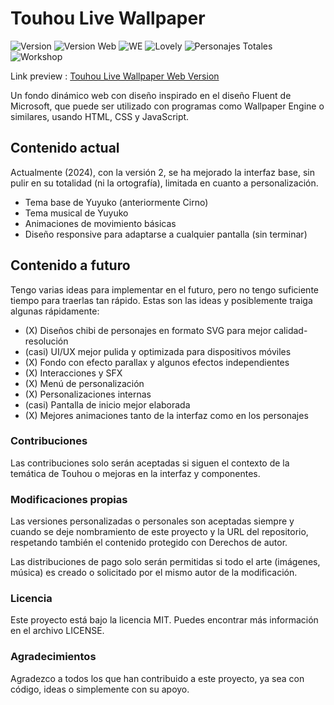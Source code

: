 # Touhou Live Wallpaper

![Version](https://img.shields.io/badge/TLW-2.0-green) ![Version Web](https://img.shields.io/badge/TLWWeb-2.1-green) ![WE](https://img.shields.io/badge/WallpaperEngine-Yes-blue) ![Lovely](https://img.shields.io/badge/LovelyWallpaper-Yes-blue) ![Personajes Totales](https://img.shields.io/badge/Toronjas-1-red) ![Workshop](https://img.shields.io/badge/Workshop-No-red)

Link preview : [Touhou Live Wallpaper Web Version](https://retrogisusdev.github.io/THLiveWallpaper/)

Un fondo dinámico web con diseño inspirado en el diseño Fluent de Microsoft, que puede ser utilizado con programas como Wallpaper Engine o similares, usando HTML, CSS y JavaScript.

## Contenido actual

Actualmente (2024), con la versión 2, se ha mejorado la interfaz base, sin pulir en su totalidad (ni la ortografía), limitada en cuanto a personalización.

- Tema base de Yuyuko (anteriormente Cirno)
- Tema musical de Yuyuko
- Animaciones de movimiento básicas
- Diseño responsive para adaptarse a cualquier pantalla (sin terminar)

## Contenido a futuro

Tengo varias ideas para implementar en el futuro, pero no tengo suficiente tiempo para traerlas tan rápido. Estas son las ideas y posiblemente traiga algunas rápidamente:

- (X) Diseños chibi de personajes en formato SVG para mejor calidad-resolución
- (casi) UI/UX mejor pulida y optimizada para dispositivos móviles
- (X) Fondo con efecto parallax y algunos efectos independientes
- (X) Interacciones y SFX
- (X) Menú de personalización
- (X) Personalizaciones internas
- (casi) Pantalla de inicio mejor elaborada
- (X) Mejores animaciones tanto de la interfaz como en los personajes

### Contribuciones

Las contribuciones solo serán aceptadas si siguen el contexto de la temática de Touhou o mejoras en la interfaz y componentes.

### Modificaciones propias

Las versiones personalizadas o personales son aceptadas siempre y cuando se deje nombramiento de este proyecto y la URL del repositorio, respetando también el contenido protegido con Derechos de autor.

Las distribuciones de pago solo serán permitidas si todo el arte (imágenes, música) es creado o solicitado por el mismo autor de la modificación.

### Licencia

Este proyecto está bajo la licencia MIT. Puedes encontrar más información en el archivo LICENSE.

### Agradecimientos

Agradezco a todos los que han contribuido a este proyecto, ya sea con código, ideas o simplemente con su apoyo.
